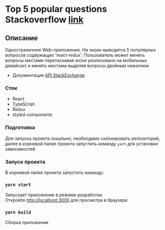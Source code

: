 # Top 5 popular questions Stackoverflow [link](https://top-questions.vercel.app/)

## Описание

Одностраничное Web-приложение. На экран выводятся 5 популярных вопросов содержащих 'react-redux'. Пользователь может менять вопросы местами перетаскивая их(не реализовано на мобильных девайсах) и менять местами выделяя вопросы двойным нажатием

- Документация [API StackExchange](http://api.stackexchange.com/docs)


### Стек

- React
- TypeScript
- Redux
- styled-components

### Подготовка

Для запуска проекта локально, необходимо склонировать репозиторий, далее в корневой папке проекта запустить команду `yarn` для установки зависимостей

### Запуск проекта

В корневой папке проекта запустить команду:

### `yarn start`

Запускает приложение в режиме разработки.\
Откройте [http://localhost:3000](http://localhost:3000) для просмотра в браузере.

### `yarn build`

Сборка приложения


